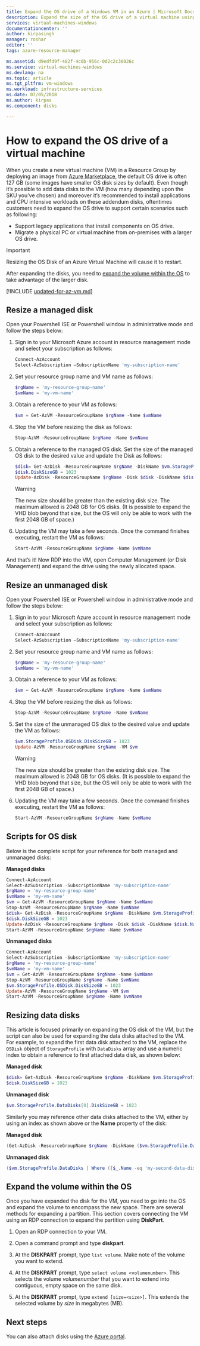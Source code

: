 ```yaml
---
title: Expand the OS drive of a Windows VM in an Azure | Microsoft Docs
description: Expand the size of the OS drive of a virtual machine using Azure Powershell in the  Resource Manager deployment model.
services: virtual-machines-windows
documentationcenter: ''
author: kirpasingh
manager: roshar
editor: ''
tags: azure-resource-manager

ms.assetid: d9edfd9f-482f-4c0b-956c-0d2c2c30026c
ms.service: virtual-machines-windows
ms.devlang: na
ms.topic: article
ms.tgt_pltfrm: vm-windows
ms.workload: infrastructure-services
ms.date: 07/05/2018
ms.author: kirpas
ms.component: disks

---
```

# How to expand the OS drive of a virtual machine

When you create a new virtual machine (VM) in a Resource Group by deploying an image from [Azure Marketplace](https://azure.microsoft.com/marketplace/), the default OS drive is often 127 GB (some images have smaller OS disk sizes by default). Even though it’s possible to add data disks to the VM (how many depending upon the SKU you’ve chosen) and moreover it’s recommended to install applications and CPU intensive workloads on these addendum disks, oftentimes customers need to expand the OS drive to support certain scenarios such as following:

- Support legacy applications that install components on OS drive.
- Migrate a physical PC or virtual machine from on-premises with a larger OS drive.


> [!IMPORTANT]
> Resizing the OS Disk of an Azure Virtual Machine will cause it to restart.
>
> After expanding the disks, you need to [expand the volume within the OS](#expand-the-volume-within-the-os) to take advantage of the larger disk.
> 


[!INCLUDE [updated-for-az-vm.md](../../../includes/updated-for-az-vm.md)]


## Resize a managed disk

Open your Powershell ISE or Powershell window in administrative mode and follow the steps below:

1. Sign in to your Microsoft Azure account in resource management mode and select your subscription as follows:
   
   ```powershell
   Connect-AzAccount
   Select-AzSubscription –SubscriptionName 'my-subscription-name'
   ```
2. Set your resource group name and VM name as follows:
   
   ```powershell
   $rgName = 'my-resource-group-name'
   $vmName = 'my-vm-name'
   ```
3. Obtain a reference to your VM as follows:
   
   ```powershell
   $vm = Get-AzVM -ResourceGroupName $rgName -Name $vmName
   ```
4. Stop the VM before resizing the disk as follows:
   
    ```Powershell
    Stop-AzVM -ResourceGroupName $rgName -Name $vmName
    ```
5. Obtain a reference to the managed OS disk. Set the size of the managed OS disk to the desired value and update the Disk as follows:
   
   ```Powershell
   $disk= Get-AzDisk -ResourceGroupName $rgName -DiskName $vm.StorageProfile.OsDisk.Name
   $disk.DiskSizeGB = 1023
   Update-AzDisk -ResourceGroupName $rgName -Disk $disk -DiskName $disk.Name
   ```   
   > [!WARNING]
   > The new size should be greater than the existing disk size. The maximum allowed is 2048 GB for OS disks. (It is possible to expand the VHD blob beyond that size, but the OS will only be able to work with the first 2048 GB of space.)
   > 
   > 
6. Updating the VM may take a few seconds. Once the command finishes executing, restart the VM as follows:
   
   ```Powershell
   Start-AzVM -ResourceGroupName $rgName -Name $vmName
   ```

And that’s it! Now RDP into the VM, open Computer Management (or Disk Management) and expand the drive using the newly allocated space.

## Resize an unmanaged disk

Open your Powershell ISE or Powershell window in administrative mode and follow the steps below:

1. Sign in to your Microsoft Azure account in resource management mode and select your subscription as follows:
   
   ```Powershell
   Connect-AzAccount
   Select-AzSubscription –SubscriptionName 'my-subscription-name'
   ```
2. Set your resource group name and VM name as follows:
   
   ```Powershell
   $rgName = 'my-resource-group-name'
   $vmName = 'my-vm-name'
   ```
3. Obtain a reference to your VM as follows:
   
   ```Powershell
   $vm = Get-AzVM -ResourceGroupName $rgName -Name $vmName
   ```
4. Stop the VM before resizing the disk as follows:
   
    ```Powershell
    Stop-AzVM -ResourceGroupName $rgName -Name $vmName
    ```
5. Set the size of the unmanaged OS disk to the desired value and update the VM as follows:
   
   ```Powershell
   $vm.StorageProfile.OSDisk.DiskSizeGB = 1023
   Update-AzVM -ResourceGroupName $rgName -VM $vm
   ```
   
   > [!WARNING]
   > The new size should be greater than the existing disk size. The maximum allowed is 2048 GB for OS disks. (It is possible to expand the VHD blob beyond that size, but the OS will only be able to work with the first 2048 GB of space.)
   > 
   > 
   
6. Updating the VM may take a few seconds. Once the command finishes executing, restart the VM as follows:
   
   ```Powershell
   Start-AzVM -ResourceGroupName $rgName -Name $vmName
   ```


## Scripts for OS disk

Below is the complete script for your reference for both managed and unmanaged disks:


**Managed disks**

```Powershell
Connect-AzAccount
Select-AzSubscription -SubscriptionName 'my-subscription-name'
$rgName = 'my-resource-group-name'
$vmName = 'my-vm-name'
$vm = Get-AzVM -ResourceGroupName $rgName -Name $vmName
Stop-AzVM -ResourceGroupName $rgName -Name $vmName
$disk= Get-AzDisk -ResourceGroupName $rgName -DiskName $vm.StorageProfile.OsDisk.Name
$disk.DiskSizeGB = 1023
Update-AzDisk -ResourceGroupName $rgName -Disk $disk -DiskName $disk.Name
Start-AzVM -ResourceGroupName $rgName -Name $vmName
```

**Unmanaged disks**

```powershell
Connect-AzAccount
Select-AzSubscription -SubscriptionName 'my-subscription-name'
$rgName = 'my-resource-group-name'
$vmName = 'my-vm-name'
$vm = Get-AzVM -ResourceGroupName $rgName -Name $vmName
Stop-AzVM -ResourceGroupName $rgName -Name $vmName
$vm.StorageProfile.OSDisk.DiskSizeGB = 1023
Update-AzVM -ResourceGroupName $rgName -VM $vm
Start-AzVM -ResourceGroupName $rgName -Name $vmName
```

## Resizing data disks

This article is focused primarily on expanding the OS disk of the VM, but the script can also be used for expanding the data disks attached to the VM. For example, to expand the first data disk attached to the VM, replace the `OSDisk` object of `StorageProfile` with `DataDisks` array and use a numeric index to obtain a reference to first attached data disk, as shown below:

**Managed disk**

```powershell
$disk= Get-AzDisk -ResourceGroupName $rgName -DiskName $vm.StorageProfile.DataDisks[0].Name
$disk.DiskSizeGB = 1023
```


**Unmanaged disk**

```powershell
$vm.StorageProfile.DataDisks[0].DiskSizeGB = 1023
```



Similarly you may reference other data disks attached to the VM, either by using an index as shown above or the **Name** property of the disk:


**Managed disk**

```powershell
(Get-AzDisk -ResourceGroupName $rgName -DiskName ($vm.StorageProfile.DataDisks | Where ({$_.Name -eq 'my-second-data-disk'})).Name).DiskSizeGB = 1023
```

**Unmanaged disk**

```powershell
($vm.StorageProfile.DataDisks | Where ({$_.Name -eq 'my-second-data-disk'}).DiskSizeGB = 1023
```

## Expand the volume within the OS

Once you have expanded the disk for the VM, you need to go into the OS and expand the volume to encompass the new space. There are several methods for expanding a partition. This section covers connecting the VM using an RDP connection to expand the partition using **DiskPart**.

1. Open an RDP connection to your VM.

2.  Open a command prompt and type **diskpart**.

2.  At the **DISKPART** prompt, type `list volume`. Make note of the volume you want to extend.

3.  At the **DISKPART** prompt, type `select volume <volumenumber>`. This selects the volume *volumenumber* that you want to extend into contiguous, empty space on the same disk.

4.  At the **DISKPART** prompt, type `extend [size=<size>]`. This extends the selected volume by *size* in megabytes (MB).


## Next steps

You can also attach disks using the [Azure portal](attach-managed-disk-portal.md).
